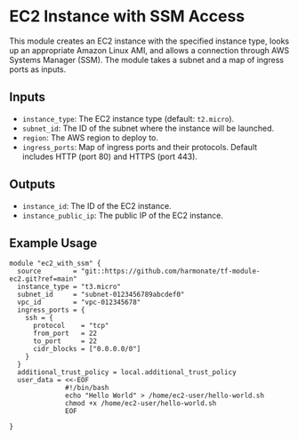 # EC2 Instance with SSM Access

This module creates an EC2 instance with the specified instance type, looks up an appropriate Amazon Linux AMI, and allows a connection through AWS Systems Manager (SSM). The module takes a subnet and a map of ingress ports as inputs.

## Inputs

- `instance_type`: The EC2 instance type (default: `t2.micro`).
- `subnet_id`: The ID of the subnet where the instance will be launched.
- `region`: The AWS region to deploy to.
- `ingress_ports`: Map of ingress ports and their protocols. Default includes HTTP (port 80) and HTTPS (port 443).

## Outputs

- `instance_id`: The ID of the EC2 instance.
- `instance_public_ip`: The public IP of the EC2 instance.

## Example Usage

```hcl
module "ec2_with_ssm" {
  source        = "git::https://github.com/harmonate/tf-module-ec2.git?ref=main"
  instance_type = "t3.micro"
  subnet_id     = "subnet-0123456789abcdef0"
  vpc_id        = "vpc-012345678"
  ingress_ports = {
    ssh = {
      protocol    = "tcp"
      from_port   = 22
      to_port     = 22
      cidr_blocks = ["0.0.0.0/0"]
    }
  }
  additional_trust_policy = local.additional_trust_policy
  user_data = <<-EOF
              #!/bin/bash
              echo "Hello World" > /home/ec2-user/hello-world.sh
              chmod +x /home/ec2-user/hello-world.sh
              EOF

}
```
